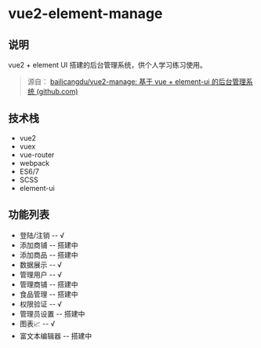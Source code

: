 # vue2-element-manage
## 说明

vue2 + element UI 搭建的后台管理系统，供个人学习练习使用。

> 源自：  [bailicangdu/vue2-manage: 基于 vue + element-ui 的后台管理系统 (github.com)](https://github.com/bailicangdu/vue2-manage) 

## 技术栈

- vue2 
- vuex
- vue-router 
- webpack
- ES6/7
- SCSS 
- element-ui 

## 功能列表

-  登陆/注销 -- √
-  添加商铺 -- 搭建中
-  添加商品 -- 搭建中
-  数据展示 -- √
-  管理用户 -- √
-  管理商铺 -- 搭建中
-  食品管理 -- 搭建中
-  权限验证 -- √
-  管理员设置 -- 搭建中
-  图表📈 -- √
-  富文本编辑器 -- 搭建中